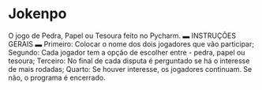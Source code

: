 # Jokenpo
O jogo de Pedra, Papel ou Tesoura feito no Pycharm.
                        ▬ INSTRUÇÕES GERAIS ▬
Primeiro: Colocar o nome dos dois jogadores que vão participar;
Segundo: Cada jogador tem a opção de escolher entre - pedra, papel ou tesoura;
Terceiro: No final de cada disputa é perguntado se há o interesse de mais rodadas;
Quarto: Se houver interesse, os jogadores continuam. Se não, o programa é encerrado.

